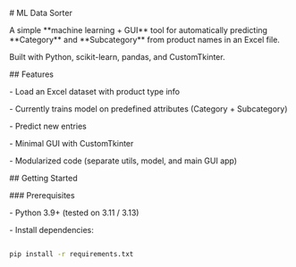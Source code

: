 \# ML Data Sorter



A simple \*\*machine learning + GUI\*\* tool for automatically predicting \*\*Category\*\* and \*\*Subcategory\*\* from product names in an Excel file.  

Built with Python, scikit-learn, pandas, and CustomTkinter.  



\## Features

\- Load an Excel dataset with product type info

\- Currently trains model on predefined attributes (Category + Subcategory)

\- Predict new entries

\- Minimal GUI with CustomTkinter

\- Modularized code (separate utils, model, and main GUI app)



\## Getting Started



\### Prerequisites

\- Python 3.9+ (tested on 3.11 / 3.13)

\- Install dependencies:

```bash

pip install -r requirements.txt



